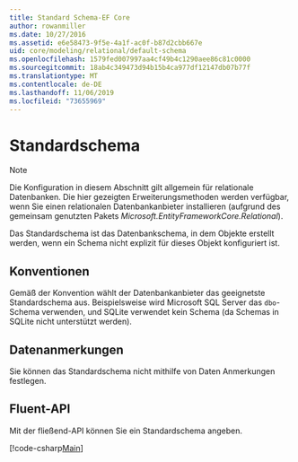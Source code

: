 ```yaml
---
title: Standard Schema-EF Core
author: rowanmiller
ms.date: 10/27/2016
ms.assetid: e6e58473-9f5e-4a1f-ac0f-b87d2cbb667e
uid: core/modeling/relational/default-schema
ms.openlocfilehash: 1579fed007997aa4cf49b4c1290aee86c81c0000
ms.sourcegitcommit: 18ab4c349473d94b15b4ca977df12147db07b77f
ms.translationtype: MT
ms.contentlocale: de-DE
ms.lasthandoff: 11/06/2019
ms.locfileid: "73655969"
---
```

# <a name="default-schema"></a>Standardschema

> [!NOTE]  
> Die Konfiguration in diesem Abschnitt gilt allgemein für relationale Datenbanken. Die hier gezeigten Erweiterungsmethoden werden verfügbar, wenn Sie einen relationalen Datenbankanbieter installieren (aufgrund des gemeinsam genutzten Pakets *Microsoft.EntityFrameworkCore.Relational*).

Das Standardschema ist das Datenbankschema, in dem Objekte erstellt werden, wenn ein Schema nicht explizit für dieses Objekt konfiguriert ist.

## <a name="conventions"></a>Konventionen

Gemäß der Konvention wählt der Datenbankanbieter das geeignetste Standardschema aus. Beispielsweise wird Microsoft SQL Server das `dbo`-Schema verwenden, und SQLite verwendet kein Schema (da Schemas in SQLite nicht unterstützt werden).

## <a name="data-annotations"></a>Datenanmerkungen

Sie können das Standardschema nicht mithilfe von Daten Anmerkungen festlegen.

## <a name="fluent-api"></a>Fluent-API

Mit der fließend-API können Sie ein Standardschema angeben.

[!code-csharp[Main](../../../../samples/core/Modeling/FluentAPI/Relational/DefaultSchema.cs?name=DefaultSchema&highlight=7)]
